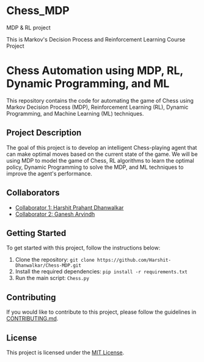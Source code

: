 # Chess_MDP
MDP & RL project

This is Markov's Decision Process and Reinforcement Learning Course Project
# Chess Automation using MDP, RL, Dynamic Programming, and ML

This repository contains the code for automating the game of Chess using Markov Decision Process (MDP), Reinforcement Learning (RL), Dynamic Programming, and Machine Learning (ML) techniques.

## Project Description

The goal of this project is to develop an intelligent Chess-playing agent that can make optimal moves based on the current state of the game. We will be using MDP to model the game of Chess, RL algorithms to learn the optimal policy, Dynamic Programming to solve the MDP, and ML techniques to improve the agent's performance.

## Collaborators

- [Collaborator 1: Harshit Prahant Dhanwalkar](https://github.com/Harshit-Dhanwalkar)
- [Collaborator 2: Ganesh Arvindh](https://github.com/Phoenix-rd)

## Getting Started

To get started with this project, follow the instructions below:

1. Clone the repository: `git clone https://github.com/Harshit-Dhanwalkar/Chess-MDP.git`
2. Install the required dependencies: `pip install -r requirements.txt`
3. Run the main script: `Chess.py`

## Contributing

If you would like to contribute to this project, please follow the guidelines in [CONTRIBUTING.md](CONTRIBUTING.md).

## License

This project is licensed under the [MIT License](LICENSE).

